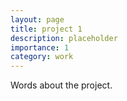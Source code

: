 ```yaml
---
layout: page
title: project 1
description: placeholder
importance: 1
category: work
---
```


Words about the project.
